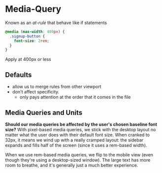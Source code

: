 # Media-Query

Known as an _at-rule_ that behave like if statements

```css
@media (max-width: 400px) {
  .signup-button {
    font-size: 2rem;
  }
}
```

Apply at 400px or less

## Defaults

- allow us to merge rules from other viewport
- don't affect specificity.
  - only pays attention at the order that it comes in the file

## Media Queries and Units

**Should our media queries be affected by the user's chosen baseline font size?**
With pixel-based media queries, we stick with the desktop layout no matter what the user does with their default font size. When cranked to 32px, it means we wind up with a really cramped layout: the sidebar expands and fills half of the screen (since it uses a rem-based width).

When we use rem-based media queries, we flip to the mobile view (even though they're using a desktop-sized window). The large text has more room to breathe, and it's generally just a much better experience.
